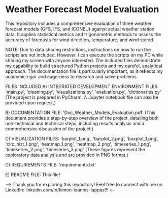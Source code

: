 # Weather Forecast Model Evaluation

This repository includes a comprehensive evaluation of three weather forecast models (GFS, IFS, and ICONEU) against actual weather station data. It applies statistical metrics and trigonometric methods to assess the accuracy of forecasts for wind direction, temperature, and wind speed.

NOTE: Due to data sharing restrictions, instructions on how to run the scripts are not included. However, I can execute the scripts on my PC while sharing my screen with anyone interested. The included files demonstrate my capability to build structured Python projects and my careful, analytical approach. The documentation file is particularly important, as it reflects my academic rigor and eagerness to research and solve problems. 

FILES INCLUDED 
A) INTEGRATED DEVELOPMENT ENVIRONMENT FILES: 'main.py', 'cleaning.py', 'visualizations.py', 'evaluation.py', 'dictionaries.py'
(The project is prepared in PyCharm. A Jupyter notebook file can also be provided upon request.)

B) DOCUMENTATION FILE: 'Doc_Weather_Models_Evaluation.pdf'
(This document provides a step-by-step overview of the project, detailing both non-technical and technical steps, including results analysis and a comprehensive discussion of the project.)

C) VISUALIZATION FILES: 'barplot_1.png', 'barplot_2.png', 'boxplot_1.png', 'circ_hist_1.png', 'heatmap_1.png', 'heatmap_2.png', 'timeseries_1.png', 'timeseries_2.png', 'timeseries_3.png'
(These figures represent the exploratory data analysis and are provided in PNG format.)

D) REQUIREMENTS FILE: 'requirements.txt'

E) README FILE: This file!

--> Thank you for exploring this repository! Feel free to connect with me on LinkedIn: linkedin.com/in/kimon-ioannis-lappas!!! <--
